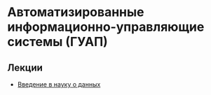 # Автоматизированные информационно-управляющие системы (ГУАП)

## Лекции

- [Введение в науку о данных](https://colab.research.google.com/github/DmitryRyumin/Automated_Data_Processing_and_Control_Systems/blob/master/Lectures/1_Introduction_to_data_science.ipynb)
